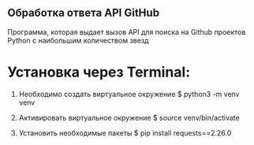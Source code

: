 ## Обработка ответа API GitHub

Программа, которая выдает вызов API для поиска на
Github проектов Python с наибольшим количеством звезд


# Установка через Terminal:

1) Необходимо создать виртуальное окружение 
$ python3 -m venv venv

2) Активировать виртуальное окружение
$ source venv/bin/activate

3) Установить необходимые пакеты
$ pip install requests==2.26.0
